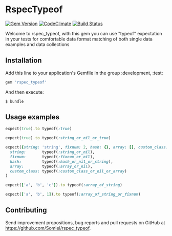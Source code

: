 # RspecTypeof
[![Gem Version](https://badge.fury.io/rb/rspec_typeof.svg)](https://badge.fury.io/rb/rspec_typeof)
[![CodeClimate](https://codeclimate.com/github/Somiel/rspec_typeof/badges/gpa.svg)](https://codeclimate.com/github/Somiel/rspec_typeof)
[![Build Status](https://travis-ci.org/somiel/rspec_typeof.svg?branch=master)](https://travis-ci.org/somiel/rspec_typeof)

Welcome to rspec_typeof, with this gem you can use "typeof" expectation in your tests for comfortable data format matching of both single data examples and data collections


## Installation

Add this line to your application's Gemfile in the group :development, :test:

```ruby
gem 'rspec_typeof'
```

And then execute:

    $ bundle

## Usage examples


```ruby
expect(true).to typeof(:true)

expect(true).to typeof(:string_or_nil_or_true)

expect({string: 'string', fixnum: 2, hash: {}, array: [], custom_class: CustomClass.new}).to match(
  string:       typeof(:string_or_nil),
  fixnum:       typeof(:fixnum_or_nil),
  hash:         typeof(:hash_or_nil_or_string),
  array:        typeof(:array_or_nil),
  custom_class: typeof(:custom_class_or_nil_or_array)
)

expect(['a', 'b', 'c']).to typeof(:array_of_string)

expect(['a', 'b', 1]).to typeof(:array_of_string_or_fixnum)
```

## Contributing
Send improvement propositions, bug reports and pull requests on GitHub at https://github.com/Somiel/rspec_typeof.
